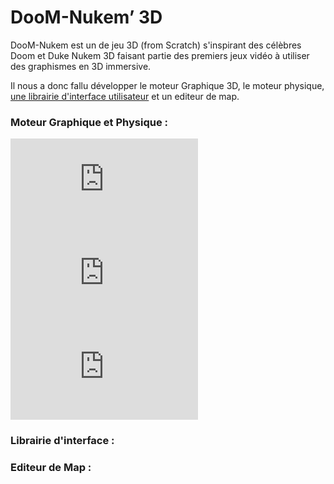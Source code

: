 # DooM-Nukem’ 3D


DooM-Nukem est un de jeu 3D (from Scratch) s'inspirant des célèbres Doom et Duke Nukem 3D faisant partie des premiers jeux vidéo à utiliser des graphismes en 3D immersive.

Il nous a donc fallu développer le moteur Graphique 3D, le moteur physique, [une librairie d'interface utilisateur](https://github.com/gmonacho/libui) et un editeur de map.

### Moteur Graphique et Physique :

![Salle et Chandelier Exemple](https://zupimages.net/viewer.php?id=20/24/wo6i.png)
![Lumière et Ombre](https://zupimages.net/viewer.php?id=20/24/j1or.png)
![Fusée](https://zupimages.net/viewer.php?id=20/24/fpx4.png)


### Librairie d'interface :

### Editeur de Map :

